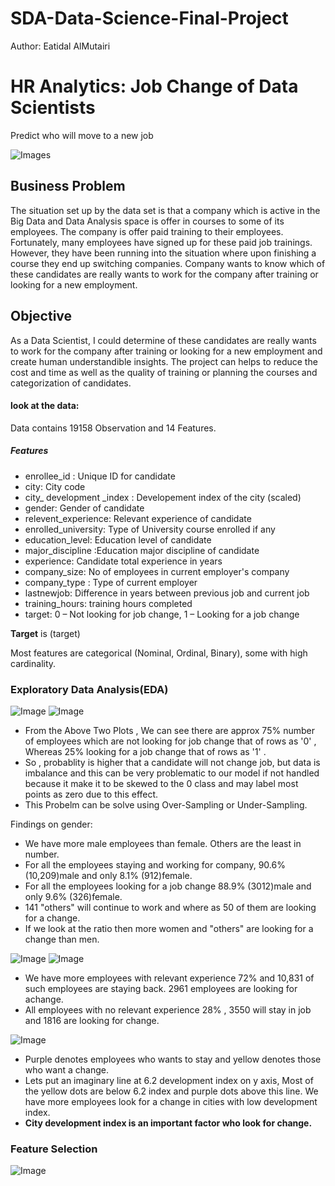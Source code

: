 # SDA-Data-Science-Final-Project
Author: Eatidal AlMutairi
# HR Analytics: Job Change of Data Scientists
Predict who will move to a new job

![Images](https://github.com/eatidal/SDA-Data-Science-Final-Project/blob/main/Images/HR%20Analytics.png) 

## Business Problem
The situation set up by the data set is that a company which is active in the Big Data and Data Analysis space is offer in courses to some of its employees. The company is offer paid training to their employees. Fortunately, many employees have signed up for these paid job trainings. However, they have been running into the situation where upon finishing a course they end up switching companies. Company wants to know which of these candidates are really wants to work for the company after training or looking for a new employment.
## Objective
As a Data Scientist, I could determine of these candidates are really wants to work for the company after training or looking for a new employment and create human understandible insights. The project can helps to reduce the cost and time as well as the quality of training or planning the courses and categorization of candidates.
#### look at the data:
Data contains 19158 Observation and 14 Features.
##### Features
* enrollee_id : Unique ID for candidate
* city: City code
* city_ development _index : Developement index of the city (scaled)
* gender: Gender of candidate
* relevent_experience: Relevant experience of candidate
* enrolled_university: Type of University course enrolled if any
* education_level: Education level of candidate
* major_discipline :Education major discipline of candidate
* experience: Candidate total experience in years
* company_size: No of employees in current employer's company
* company_type : Type of current employer
* lastnewjob: Difference in years between previous job and current job
* training_hours: training hours completed
* target: 0 – Not looking for job change, 1 – Looking for a job change

**Target** is (target)

Most features are categorical (Nominal, Ordinal, Binary), some with high cardinality.

### Exploratory Data Analysis(EDA)
![Image](https://github.com/eatidal/SDA-Data-Science-Final-Project/blob/main/Images/Target.png)
![Image](https://github.com/eatidal/SDA-Data-Science-Final-Project/blob/main/Images/Men%20vs%20Women%20Who%20will%20change%20job%20more!.gif)
* From the Above Two Plots , We can see there are approx 75% number of employees which are not looking for job change that of rows as '0' , Whereas 25% looking for a job change that of rows as '1' .
* So , probablity is higher that a candidate will not change job, but data is imbalance and this can be very problematic to our model if not handled because it make it to be skewed to the 0 class and may label most points as zero due to this effect.
* This Probelm can be solve using Over-Sampling or Under-Sampling.

Findings on gender:
* We have more male employees than female. Others are the least in number.
* For all the employees staying and working for company, 90.6% (10,209)male and only 8.1% (912)female.
* For all the employees looking for a job change 88.9% (3012)male and only 9.6% (326)female.
* 141 "others" will continue to work and where as 50 of them are looking for a change.
* If we look at the ratio then more women and "others" are looking for a change than men.

![Image](https://github.com/eatidal/SDA-Data-Science-Final-Project/blob/main/Images/Relevent%20Experience.png)
![Image](https://github.com/eatidal/SDA-Data-Science-Final-Project/blob/main/Images/Relevent%20Experience.gif)
* We have more employees with relevant experience 72% and 10,831 of such employees are staying back. 2961 employees are looking for achange.
* All employees with no relevant experience 28% , 3550 will stay in job and 1816 are looking for change.
 
![Image](https://github.com/eatidal/SDA-Data-Science-Final-Project/blob/main/Images/Relationship%20between%20city%20and%20city_development_index.gif)
* Purple denotes employees who wants to stay and yellow denotes those who want a change.
* Lets put an imaginary line at 6.2 development index on y axis, Most of the yellow dots are below 6.2 index and purple dots above this line. We have more employees look for a change in cities with low development index.
* **City development index is an important factor who look for change.**

### Feature Selection
![Image](https://github.com/eatidal/SDA-Data-Science-Final-Project/blob/main/Images/Correlation%20between%20features.gif)


